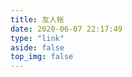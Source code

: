 ```yaml
---
title: 友人帐
date: 2020-06-07 22:17:49
type: "link"
aside: false
top_img: false
---
```


[comment]: <> (<h1>我的友链</h1>)

[comment]: <> ({% tabs Mylink%})

[comment]: <> (<!-- tab 🙋 butterfly-💭candy -->)

[comment]: <> (```yml)

[comment]: <> (- name: 安知鱼`Blog)

[comment]: <> (  link: https://anzhiy.cn/)

[comment]: <> (  avatar: https://bucket.jhpast.life/cdn-cgi/imagedelivery/s0Dxqb8eFXuEhS1LLUbikA/49577376-c2fa-4894-5a63-fc1a4b7a5400/public)

[comment]: <> (  descr: 生活明朗，万物可爱)

[comment]: <> (  siteshot: https://npm.elemecdn.com/anzhiyu-blog@1.1.6/img/post/common/anzhiy.cn.jpg)

[comment]: <> (```)

[comment]: <> (<!-- endtab -->)

[comment]: <> (<!-- tab ☀️Volantis -->)

[comment]: <> (```json)

[comment]: <> ({)

[comment]: <> (  "title": "安知鱼`Blog",)

[comment]: <> (  "screenshot": "https://npm.elemecdn.com/anzhiyu-blog@1.1.6/img/post/common/anzhiy.cnp.jpg",)

[comment]: <> (  "url": "https://anzhiy.cn/",)

[comment]: <> (  "avatar": "https://bucket.jhpast.life/cdn-cgi/imagedelivery/s0Dxqb8eFXuEhS1LLUbikA/49577376-c2fa-4894-5a63-fc1a4b7a5400/public",)

[comment]: <> (  "description": "生活明朗，万物可爱",)

[comment]: <> (  "keywords": "安知鱼")

[comment]: <> (})

[comment]: <> (```)

[comment]: <> (<!-- endtab -->)

[comment]: <> (<!-- tab 🌴General -->)

[comment]: <> (| 名称       | 数值                                                                      |)

[comment]: <> (| :--------- | :------------------------------------------------------------------------ |)

[comment]: <> (| 站点名称   | 安知鱼`Blog                                                               |)

[comment]: <> (| 站点截图   | https://npm.elemecdn.com/anzhiyu-blog@1.1.6/img/post/common/anzhiy.cn.jpg |)

[comment]: <> (| 站点链接   | https://anzhiy.cn/                                                        |)

[comment]: <> (| 站长头像   | https://bucket.jhpast.life/cdn-cgi/imagedelivery/s0Dxqb8eFXuEhS1LLUbikA/49577376-c2fa-4894-5a63-fc1a4b7a5400/public       |)

[comment]: <> (| 站点描述   | 生活明朗，万物可爱                                                        |)

[comment]: <> (| 站点关键词 | 安知鱼, 个人博客， 生活                                                   |)

[comment]: <> (<!-- endtab -->)

[comment]: <> (<!-- tab Fuild -->)

[comment]: <> (```yml)

[comment]: <> (- {)

[comment]: <> (    title: "安知鱼",)

[comment]: <> (    intro: "生活明朗，万物可爱",)

[comment]: <> (    link: "https://anzhiy.cn/",)

[comment]: <> (    image: "https://bucket.jhpast.life/cdn-cgi/imagedelivery/s0Dxqb8eFXuEhS1LLUbikA/49577376-c2fa-4894-5a63-fc1a4b7a5400/public",)

[comment]: <> (  })

[comment]: <> (```)

[comment]: <> (<!-- endtab -->)

[comment]: <> (<!-- tab Volantis -->)

[comment]: <> (```yml)

[comment]: <> ({)

[comment]: <> (  "title": "安知鱼",)

[comment]: <> (  "avatar": "https://bucket.jhpast.life/cdn-cgi/imagedelivery/s0Dxqb8eFXuEhS1LLUbikA/49577376-c2fa-4894-5a63-fc1a4b7a5400/public",)

[comment]: <> (  "screenshot": "https://npm.elemecdn.com/anzhiyu-blog@1.1.6/img/post/common/anzhiy.cn.jpg",)

[comment]: <> (  "url": "https://anzhiy.cn/",)

[comment]: <> (  "description": "生活明朗，万物可爱",)

[comment]: <> (  "group": ,#根据你的博客来定义)

[comment]: <> (})

[comment]: <> (```)

[comment]: <> (<!-- endtab -->)

[comment]: <> (<!-- tab Html -->)

[comment]: <> (```html)

[comment]: <> (<a href="https://anzhiy.cn/" rel="external nofollow">安知鱼-生活明朗</a>)

[comment]: <> (```)

[comment]: <> (<!-- endtab -->)

[comment]: <> (<!-- tab Jade -->)

[comment]: <> (```code)

[comment]: <> (a&#40;href='https://anzhiy.cn/' rel="external nofollow"&#41; 安知鱼-生活明朗)

[comment]: <> (```)

[comment]: <> (<!-- endtab -->)

[comment]: <> ({% endtabs %})

[comment]: <> ({% folding , ✅加入本站友链方式 %})

[comment]: <> (## 本站添加的友链要求)

[comment]: <> (1. 能够正常访问)

[comment]: <> (2. 含本站友链)

[comment]: <> (3. 网站类型为<strong>个人博客</strong>)

[comment]: <> (请（<a onclick="anzhiyu.addFriendLink&#40;&#41;" href="#post-comment">点击这里快速添加</a>） 站点信息申请友情链接，申请后在我不忙的时候会统一添加，即使不通过也会给予邮件回复。)

[comment]: <> (## 你提交的信息有可能被修改)

[comment]: <> (如果有修改，我会将修改内容进行告知)

[comment]: <> (1. 为了友链相关页面和组件的统一性和美观性，可能会对你的昵称进行缩短处理，例如昵称包含`博客`、`XX 的 XX`等内容或形式将被简化。)

[comment]: <> (2. 为了图片加载速度和内容安全性考虑，头像实际展示图片均使用博客自己图床，所以无法收到贵站自己的头像更新，如果有迫切的更改信息需求，请在本页的评论中添加。)

[comment]: <> (3. 为了保证鱼塘能够正确抓取文章，所有的友链链接要求为博客主页链接，而不是个人主页链接。)

[comment]: <> (## 提交友链信息)

[comment]: <> (为了避免图床问题，建议你将头像存储到贵站图床。)

[comment]: <> (1. 我的名称：安知鱼)

[comment]: <> (2. 网站地址：https://anzhiy.cn/)

[comment]: <> (3. 描述：生活明朗，万物可爱)

[comment]: <> (4. 头像：https://bucket.jhpast.life/cdn-cgi/imagedelivery/s0Dxqb8eFXuEhS1LLUbikA/49577376-c2fa-4894-5a63-fc1a4b7a5400/public)

[comment]: <> (5. 站点截图：https://npm.elemecdn.com/anzhiyu-blog@1.1.6/img/post/common/anzhiy.cn.jpg)

[comment]: <> (参照以下格式留言 📋 即可。)

[comment]: <> (```yml)

[comment]: <> (昵称（请勿包含博客等字样）：)

[comment]: <> (网站地址（要求博客地址，请勿提交个人主页）：)

[comment]: <> (头像图片url（请提供尽可能清晰的图片，我会上传到我自己的图床）：)

[comment]: <> (描述：)

[comment]: <> (站点截图:&#40;可选&#41;：)

[comment]: <> (```)

[comment]: <> (示例 📢：)

[comment]: <> (```yml)

[comment]: <> (昵称：安知鱼)

[comment]: <> (网站地址：https://anzhiy.cn/)

[comment]: <> (头像图片url：https://bucket.jhpast.life/cdn-cgi/imagedelivery/s0Dxqb8eFXuEhS1LLUbikA/49577376-c2fa-4894-5a63-fc1a4b7a5400/public)

[comment]: <> (描述：生活明朗，万物可爱)

[comment]: <> (站点截图:&#40;可选&#41;：https://npm.elemecdn.com/anzhiyu-blog@1.1.6/img/post/common/anzhiy.cn.jpg)

[comment]: <> (```)

[comment]: <> ({% tip faa-horizontal animated %})

[comment]: <> (站点截图建议自己提供，尺寸尽量不要大于 300\*300。)

[comment]: <> (未提供站点预览图的，本站会根据贵站链接调用以下 API 自动获取贵站的站点截图。)

[comment]: <> (对于做了反扒措施的站点，API 获取的将是反扒页面，望知悉。)

[comment]: <> ({% endtip %})

[comment]: <> (站点截图建议使用以下 API 获取以匹配本站样式。)

[comment]: <> (```markdown)

[comment]: <> (https://image.thum.io/get/width/400/crop/800/allowJPG/wait/20/anzhiy.cn/https://<你的域名>/)

[comment]: <> (```)

[comment]: <> ({% endfolding %})

[comment]: <> ({% folding , 友情链接页免责声明 %})

[comment]: <> (## 免责声明)

[comment]: <> (本博客遵守中华人民共和国相关法律。本页内容仅作为方便学习而产生的快速链接的链接方式，对与友情链接中存在的链接、好文推荐链接等均为其他网站。我本人能力有限无法逐个甄别每篇文章的每个字，并无法获知是否在收录后原作者是否对链接增加了违反法律甚至其他破坏用户计算机等行为。因为部分友链网站甚至没有做备案、域名并未做实名认证等，所以友链网站均可能存在风险，请你须知。)

[comment]: <> (所以在我力所能及的情况下，我会包括但不限于：)

[comment]: <> (1. 针对收录的博客中的绝大多数内容通过标题来鉴别是否存在有风险的内容)

[comment]: <> (2. 在收录的友链好文推荐中检查是否存在风险内容)

[comment]: <> (但是你在访问的时候，仍然无法避免，包括但不限于：)

[comment]: <> (1. 作者更换了超链接的指向，替换成了其他内容)

[comment]: <> (2. 作者的服务器被恶意攻击、劫持、被注入恶意内容)

[comment]: <> (3. 作者的域名到期，被不法分子用作他用)

[comment]: <> (4. 作者修改了文章内容，增加钓鱼网站、广告等无效信息)

[comment]: <> (5. 不完善的隐私保护对用户的隐私造成了侵害、泄漏)

[comment]: <> (最新文章部分为机器抓取，本站作者未经过任何审核和筛选，本着友链信任原则添加的。如果你发现其中包含违反中华人民共和国法律的内容，请及时联系和举报。该友链会被拉黑。)

[comment]: <> (如果因为从本页跳转给你造成了损失，深表歉意，并且建议用户如果发现存在问题在本页面进行回复。通常会很快处理。如果长时间无法得到处理，建议联系`anzhiyu-c@qq.com`。)

[comment]: <> ({% endfolding %})

[comment]: <> ({% folding , 出现问题的友链 %})

[comment]: <> (## 出现问题的友链)

[comment]: <> (如果友链出现问题会展示在这里，如果已解决问题还请告知。)

[comment]: <> (```yml)

[comment]: <> (- name: 月落星河Tsukistar # 无友链)

[comment]: <> (  link: https://www.tsukistar.fun)

[comment]: <> (  avatar: https://img02.anzhiy.cn/thumbnails/b06fa23157e29c67dbca5766151621b4.png)

[comment]: <> (  descr: 浩瀚中的伟大，孤独间的渺小)

[comment]: <> (  siteshot: https://img02.anzhiy.cn/adminuploads/1/2022/09/02/6311fd47c9ea6.webp)

[comment]: <> (- name: 仰止 # 无友链)

[comment]: <> (  link: https://www.yangzhiblog.com)

[comment]: <> (  avatar: https://img02.anzhiy.cn/thumbnails/8d1ad930ec52750239ea6b7d0a3a44f5.png)

[comment]: <> (  descr: 高山仰止，景行行止)

[comment]: <> (  siteshot: https://img02.anzhiy.cn/thumbnails/85e4d93f855e048c75c8cb07b74236bb.png)

[comment]: <> (- name: SuYi|宿仪 #无友链)

[comment]: <> (  link: https://www.thotz.top)

[comment]: <> (  avatar: https://img02.anzhiy.cn/adminuploads/1/2022/09/20/63294be323a1a.png)

[comment]: <> (  descr: 随心写作，随缘阅读！)

[comment]: <> (  siteshot: https://img02.anzhiy.cn/adminuploads/1/2022/09/20/63294be7b5c20.jpg)

[comment]: <> (- name: Xlenco #无友链)

[comment]: <> (  link: https://xlenco.eu.org)

[comment]: <> (  avatar: https://img02.anzhiy.cn/adminuploads/1/2022/10/04/633b93d930cd9.jpg)

[comment]: <> (  descr: 最好的地方,是没去过的地方。最好的时光，是回不来的时光。)

[comment]: <> (  siteshot: https://img02.anzhiy.cn/adminuploads/1/2022/10/04/633b93d35e56b.jpg)

[comment]: <> (- name: 呆鱼 #无友链)

[comment]: <> (  link: https://daiyu-233.top)

[comment]: <> (  avatar: https://img02.anzhiy.cn/adminuploads/1/2022/10/16/634b6ba10c77f.png)

[comment]: <> (  descr: 命运之所以称为命运，正是因为它无可改变。)

[comment]: <> (  siteshot: https://img02.anzhiy.cn/adminuploads/1/2022/10/16/634b6ba10c3a2.png)

[comment]: <> (- name: 晨讯 #无友链)

[comment]: <> (  link: https://zsuh.cc)

[comment]: <> (  avatar: https://img02.anzhiy.cn/adminuploads/1/2022/10/12/6346b92ed36c7.png)

[comment]: <> (  descr: 专注于编程技术分享，记录生活琐事)

[comment]: <> (  siteshot: https://img02.anzhiy.cn/adminuploads/1/2022/10/12/6346b92edf3e5.jpg)

[comment]: <> (- name: 鲸落)

[comment]: <> (  link: https://www.blogog.top/)

[comment]: <> (  avatar: https://img02.anzhiy.cn/adminuploads/1/2023/03/26/641ff70c9392c.webp)

[comment]: <> (  descr: "There is only one heroism in the world: to see the world as it is and to love it.")

[comment]: <> (```)

[comment]: <> ({% endfolding %})

